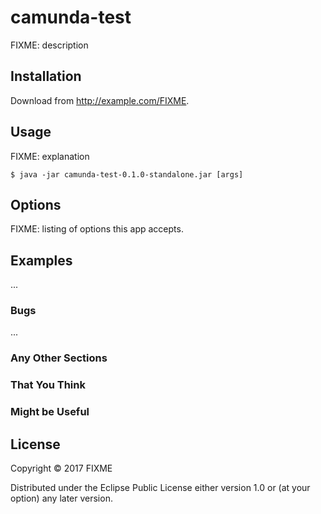 # camunda-test

FIXME: description

## Installation

Download from http://example.com/FIXME.

## Usage

FIXME: explanation

    $ java -jar camunda-test-0.1.0-standalone.jar [args]

## Options

FIXME: listing of options this app accepts.

## Examples

...

### Bugs

...

### Any Other Sections
### That You Think
### Might be Useful

## License

Copyright © 2017 FIXME

Distributed under the Eclipse Public License either version 1.0 or (at
your option) any later version.

